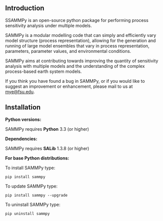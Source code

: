 
Introduction
-----------------------------------------------

SSAMMPy is an open-source python package for performing process sensitivity analysis under multiple models.

SAMMPy is a modular modelling code that can simply and efficiently vary model structure (process representation), allowing for the generation and running of large model ensembles that vary in process representation, parameters, parameter values, and environmental conditions.

SAMMPy aims at contributing towards improving the quantity of sensitivity analysis with multiple models and the understanding of the complex process-based earth system models.

If you think you have found a bug in SAMMPy, or if you would like to suggest an improvement or enhancement, please mail to us at mye@fsu.edu.

Installation
-----------------------------------------------

**Python versions:**

SAMMPy requires **Python** 3.3 (or higher)


**Dependencies:**

SAMMPy requires **SALib** 1.3.8 (or higher)


**For base Python distributions:**

To install SAMMPy type:

    pip install sammpy

To update SAMMPy type:

    pip install sammpy --upgrade

To uninstall SAMMPy type:

    pip uninstall sammpy